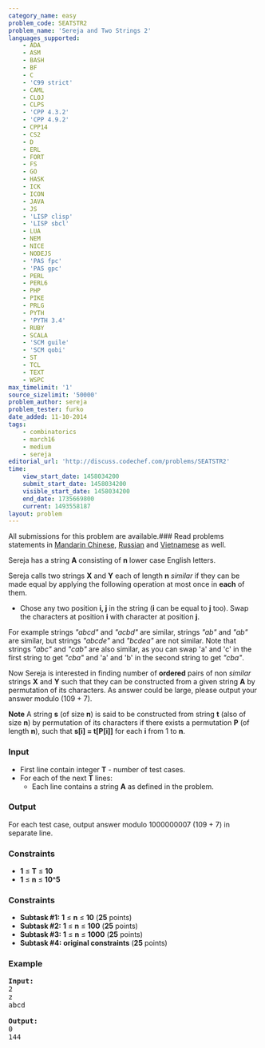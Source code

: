 ```yaml
---
category_name: easy
problem_code: SEATSTR2
problem_name: 'Sereja and Two Strings 2'
languages_supported:
    - ADA
    - ASM
    - BASH
    - BF
    - C
    - 'C99 strict'
    - CAML
    - CLOJ
    - CLPS
    - 'CPP 4.3.2'
    - 'CPP 4.9.2'
    - CPP14
    - CS2
    - D
    - ERL
    - FORT
    - FS
    - GO
    - HASK
    - ICK
    - ICON
    - JAVA
    - JS
    - 'LISP clisp'
    - 'LISP sbcl'
    - LUA
    - NEM
    - NICE
    - NODEJS
    - 'PAS fpc'
    - 'PAS gpc'
    - PERL
    - PERL6
    - PHP
    - PIKE
    - PRLG
    - PYTH
    - 'PYTH 3.4'
    - RUBY
    - SCALA
    - 'SCM guile'
    - 'SCM qobi'
    - ST
    - TCL
    - TEXT
    - WSPC
max_timelimit: '1'
source_sizelimit: '50000'
problem_author: sereja
problem_tester: furko
date_added: 11-10-2014
tags:
    - combinatorics
    - march16
    - medium
    - sereja
editorial_url: 'http://discuss.codechef.com/problems/SEATSTR2'
time:
    view_start_date: 1458034200
    submit_start_date: 1458034200
    visible_start_date: 1458034200
    end_date: 1735669800
    current: 1493558187
layout: problem
---
```

All submissions for this problem are available.###  Read problems statements in [Mandarin Chinese](http://www.codechef.com/download/translated/MARCH16/mandarin/SEATSTR2.pdf), [Russian](http://www.codechef.com/download/translated/MARCH16/russian/SEATSTR2.pdf) and [Vietnamese](http://www.codechef.com/download/translated/MARCH16/vietnamese/SEATSTR2.pdf) as well.

Sereja has a string **A** consisting of **n** lower case English letters.

Sereja calls two strings **X** and **Y** each of length **n** _similar_ if they can be made equal by applying the following operation at most once in **each** of them.

- Chose any two position **i, j** in the string (**i** can be equal to **j** too). Swap the characters at position **i** with character at position **j**.

For example strings _"abcd"_ and _"acbd"_ are similar, strings _"ab"_ and _"ab"_ are similar, but strings _"abcde"_ and _"bcdea"_ are not similar. Note that strings _"abc"_ and _"cab"_ are also similar, as you can swap 'a' and 'c' in the first string to get _"cba"_ and 'a' and 'b' in the second string to get _"cba"_.

Now Sereja is interested in finding number of **ordered** pairs of non _similar_ strings **X** and **Y** such that they can be constructed from a given string **A** by permutation of its characters. As answer could be large, please output your answer modulo (109 + 7).

**Note** 
A string **s** (of size **n**) is said to be constructed from string **t** (also of size **n**) by permutation of its characters if there exists a permutation **P** (of length **n**), such that **s\[i\] = t\[P\[i\]\]** for each **i** from 1 to **n**.

### Input

- First line contain integer **T** - number of test cases.
- For each of the next **T** lines: 
  - Each line contains a string **A** as defined in the problem.

### Output

For each test case, output answer modulo 1000000007 (109 + 7) in separate line.

### Constraints

- **1** ≤ **T** ≤  **10**
- **1** ≤ **n** ≤  **10^5**

### Constraints

- **Subtask #1:** **1** ≤ **n** ≤  **10**  (**25** points)
- **Subtask #2:** **1** ≤ **n** ≤  **100**  (**25** points)
- **Subtask #3:** **1** ≤ **n** ≤  **1000**  (**25** points)
- **Subtask #4:** **original constraints** (**25** points)

### Example

<pre><b>Input:</b>
2
z
abcd

<b>Output:</b>
0
144

</pre>